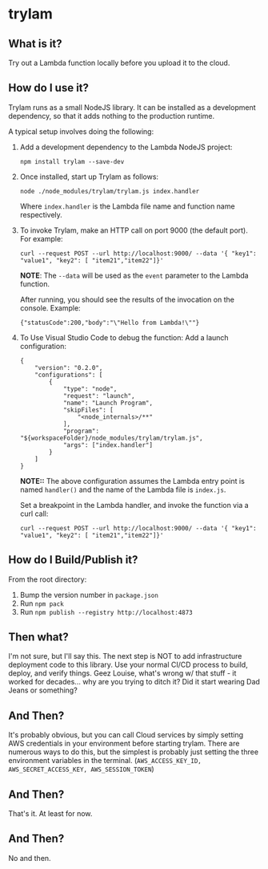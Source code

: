 # trylam

## What is it?
Try out a Lambda function locally before you upload it to the cloud.

## How do I use it?

Trylam runs as a small NodeJS library. It can be installed as a development dependency,
so that it adds nothing to the production runtime. 

A typical setup involves doing the following:
1. Add a development dependency to the Lambda NodeJS project:
    ```
    npm install trylam --save-dev
    ```

2. Once installed, start up Trylam as follows:
    ```
    node ./node_modules/trylam/trylam.js index.handler
    ```
   Where `index.handler` is the Lambda file name and function name respectively.

3. To invoke Trylam, make an HTTP call on port 9000 (the default port). For example:
    ```
    curl --request POST --url http://localhost:9000/ --data '{ "key1": "value1", "key2": [ "item21","item22"]}'
    ```
    **NOTE**: The `--data` will be used as the `event` parameter to the Lambda function.
    
    After running, you should see the results of the invocation on the console. Example:
    ```
    {"statusCode":200,"body":"\"Hello from Lambda!\""}
    ```

4. To Use Visual Studio Code to debug the function:
   Add a launch configuration:
    ```
    {
        "version": "0.2.0",
        "configurations": [
            {
                "type": "node",
                "request": "launch",
                "name": "Launch Program",
                "skipFiles": [
                    "<node_internals>/**"
                ],
                "program": "${workspaceFolder}/node_modules/trylam/trylam.js",
                "args": ["index.handler"]
            }
        ]
    }
    ```
   **NOTE::** The above configuration assumes the Lambda entry point is named `handler()`
   and the name of the Lambda file is `index.js`.

   Set a breakpoint in the Lambda handler, and invoke the function via a curl call:
    ```
    curl --request POST --url http://localhost:9000/ --data '{ "key1": "value1", "key2": [ "item21","item22"]}'
    ```

## How do I Build/Publish it?

From the root directory:
1. Bump the version number in `package.json`
2. Run `npm pack`
3. Run `npm publish --registry http://localhost:4873`

## Then what?

I'm not sure, but I'll say this. The next step is NOT to add infrastructure deployment code to this library.
Use your normal CI/CD process to build, deploy, and verify things. Geez Louise, what's wrong w/ that stuff -
it worked for decades... why are you trying to ditch it? Did it start wearing Dad Jeans or something?


## And Then?

It's probably obvious, but you can call Cloud services by simply setting AWS credentials in your environment
before starting trylam. There are numerous ways to do this, but the simplest is probably just setting the
three environment variables in the terminal. (`AWS_ACCESS_KEY_ID, AWS_SECRET_ACCESS_KEY, AWS_SESSION_TOKEN`)

## And Then?

That's it. At least for now.

## And Then?

No and then.